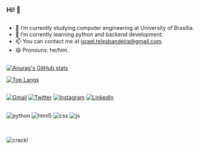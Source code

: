 ### Hi! 🙂
##

- 🔭 I’m currently studying computer engineering at University of Brasília.
- 🌱 I’m currently learning python and backend development.
- 📫 You can contact me at israel.telesbandeira@gmail.com.
- 😄 Pronouns: he/him.

##

[![Anurag's GitHub stats](https://github-readme-stats-sigma-five.vercel.app/api?username=sr-bauducco&count_private=true&show_icons=true&theme=tokyonight)](https://github.com/anuraghazra/github-readme-stats)

[![Top Langs](https://github-readme-stats-sigma-five.vercel.app/api/top-langs/?username=sr-bauducco&theme=tokyonight)](https://github.com/anuraghazra/github-readme-stats)

##
[![Gmail](https://img.shields.io/badge/Gmail-D14836?style=for-the-badge&logo=gmail&logoColor=white)](mailto:israel.telesbandeira@gmail.com)
[![Twitter](https://img.shields.io/badge/Twitter-1DA1F2?style=for-the-badge&logo=twitter&logoColor=white)](https://twitter.com/bauducco_sr)
[![Instagram](https://img.shields.io/badge/Instagram-E4405F?style=for-the-badge&logo=instagram&logoColor=white)](https://www.instagram.com/israel_teles_bandeira/)
[![LinkedIn](https://img.shields.io/badge/LinkedIn-0077B5?style=for-the-badge&logo=linkedin&logoColor=white)](https://www.linkedin.com/in/israel-teles-bandeira-4a331b195/)
  
##
<div style="display: inline_block">
  <img align="center" alt="python" src="https://img.shields.io/badge/Python-3776AB?style=for-the-badge&logo=python&logoColor=white" >
  <img align="center" alt="html5" src="https://img.shields.io/badge/HTML5-E34F26?style=for-the-badge&logo=html5&logoColor=white" />
  <img align="center" alt="css" src="https://img.shields.io/badge/CSS3-1572B6?style=for-the-badge&logo=css3&logoColor=white" />
  <img align="center" alt="js" src="https://img.shields.io/badge/JavaScript-F7DF1E?style=for-the-badge&logo=javascript&logoColor=black" />
</div><br/>

##
![crack!]()
